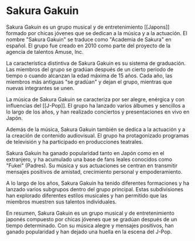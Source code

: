 # Sakura Gakuin

Sakura Gakuin es un grupo musical y de entretenimiento [[Japons]] formado por chicas jóvenes que se dedican a la música y a la actuación. El nombre "Sakura Gakuin" se traduce como "Academia de Sakura" en español. El grupo fue creado en 2010 como parte del proyecto de la agencia de talentos Amuse, Inc.

La característica distintiva de Sakura Gakuin es su sistema de graduación. Las miembros del grupo se gradúan después de un cierto período de tiempo o cuando alcanzan la edad máxima de 15 años. Cada año, las miembros más antiguas "se gradúan" y dejan el grupo, mientras que nuevas integrantes se unen.

La música de Sakura Gakuin se caracteriza por ser alegre, enérgica y con influencias del [[J-Pop]]. El grupo ha lanzado varios álbumes y sencillos a lo largo de los años, y han realizado conciertos y presentaciones en vivo en Japón.

Además de la música, Sakura Gakuin también se dedica a la actuación y a la creación de contenido audiovisual. El grupo ha protagonizado programas de televisión y ha participado en producciones teatrales.

Sakura Gakuin ha ganado popularidad tanto en Japón como en el extranjero, y ha acumulado una base de fans leales conocidos como "Fukei" (Padres). Su música y sus actuaciones se centran en transmitir mensajes positivos de amistad, crecimiento personal y empoderamiento.

A lo largo de los años, Sakura Gakuin ha tenido diferentes formaciones y ha lanzado varios subgrupos dentro del grupo principal. Estas subdivisiones han explorado diferentes estilos musicales y han permitido que las miembros muestren sus talentos individuales.

En resumen, Sakura Gakuin es un grupo musical y de entretenimiento japonés compuesto por chicas jóvenes que se gradúan después de un tiempo determinado. Con su música alegre y mensajes positivos, han ganado popularidad y han dejado una huella en la escena del J-Pop.